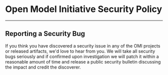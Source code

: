 # Open Model Initiative Security Policy

---

## Reporting a Security Bug

If you think you have discovered a security issue in any of the OMI projects or released artifacts, we'd love to hear from you. We will take all security bugs seriously and if confirmed upon investigation we will patch it within a reasonable amount of time and release a public security bulletin discussing the impact and credit the discoverer.